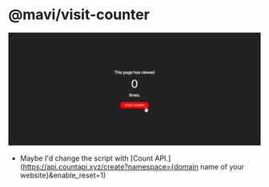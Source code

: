 # @mavi/visit-counter

<a align="center" href="https://mavi.github.io/visit-counter" target="_blank">  
    <img src="website.png" href="" alt="Example image of Website." />
</a>

- Maybe I'd change the script with [Count API.](https://api.countapi.xyz/create?namespace={domain name of your website}&enable_reset=1)
